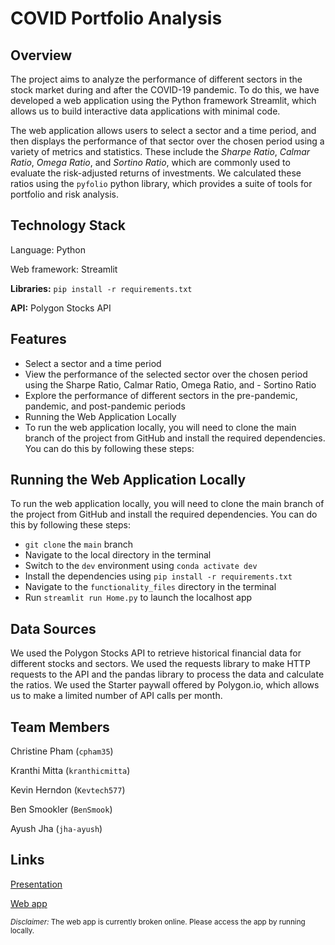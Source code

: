 # COVID Portfolio Analysis

## Overview
The project aims to analyze the performance of different sectors in the stock market during and after the COVID-19 pandemic. To do this, we have developed a web application using the Python framework Streamlit, which allows us to build interactive data applications with minimal code.

The web application allows users to select a sector and a time period, and then displays the performance of that sector over the chosen period using a variety of metrics and statistics. These include the *Sharpe Ratio*, *Calmar Ratio*, *Omega Ratio*, and *Sortino Ratio*, which are commonly used to evaluate the risk-adjusted returns of investments. We calculated these ratios using the `pyfolio` python library, which provides a suite of tools for portfolio and risk analysis.

## Technology Stack
Language: Python

Web framework: Streamlit

**Libraries:** `pip install -r requirements.txt`

**API:** Polygon Stocks API

## Features
- Select a sector and a time period
- View the performance of the selected sector over the chosen period using the Sharpe Ratio, Calmar Ratio, Omega Ratio, and - Sortino Ratio
- Explore the performance of different sectors in the pre-pandemic, pandemic, and post-pandemic periods
- Running the Web Application Locally
- To run the web application locally, you will need to clone the main branch of the project from GitHub and install the required dependencies. You can do this by following these steps:

## Running the Web Application Locally
To run the web application locally, you will need to clone the main branch of the project from GitHub and install the required dependencies. You can do this by following these steps:
- `git clone` the `main` branch
- Navigate to the local directory in the terminal
- Switch to the `dev` environment using `conda activate dev`
- Install the dependencies using `pip install -r requirements.txt`
- Navigate to the `functionality_files` directory in the terminal
- Run `streamlit run Home.py` to launch the localhost app

## Data Sources
We used the Polygon Stocks API to retrieve historical financial data for different stocks and sectors. We used the requests library to make HTTP requests to the API and the pandas library to process the data and calculate the ratios. We used the Starter paywall offered by Polygon.io, which allows us to make a limited number of API calls per month.

## Team Members
Christine Pham (`cpham35`)

Kranthi Mitta (`kranthicmitta`)

Kevin Herndon (`Kevtech577`)

Ben Smookler (`BenSmook`)

Ayush Jha (`jha-ayush`)


## Links
[Presentation](https://docs.google.com/presentation/d/1h6WeGVXbMMQkdrFOkK9d-qfRLPB0UTQduO6VTPxZbtA/edit?usp=sharing)

[Web app](https://jha-ayush-finance-portfolio-analyzer-home-dnt6yf.streamlit.app/)

<sub>*Disclaimer:* The web app is currently broken online. Please access the app by running locally.</sub>